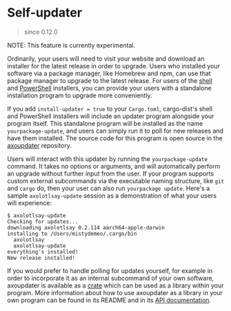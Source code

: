 # Self-updater

> since 0.12.0

NOTE: This feature is currently experimental.

Ordinarily, your users will need to visit your website and download an installer for the latest release in order to upgrade. Users who installed your software via a package manager, like Homebrew and npm, can use that package manager to upgrade to the latest release. For users of the [shell] and [PowerShell] installers, you can provide your users with a standalone installation program to upgrade more conveniently.

If you add `install-updater = true` to your `Cargo.toml`, cargo-dist's shell and PowerShell installers will include an updater program alongside your program itself. This standalone program will be installed as the name `yourpackage-update`, and users can simply run it to poll for new releases and have them installed. The source code for this program is open source in the [axoupdater] repository.

Users will interact with this updater by running the `yourpackage-update` command. It takes no options or arguments, and will automatically perform an upgrade without further input from the user. If your program supports custom external subcommands via the executable naming structure, like `git` and `cargo` do, then your user can also run `yourpackage update`. Here's a sample `axolotlsay-update` session as a demonstration of what your users will experience:

```
$ axolotlsay-update
Checking for updates...
downloading axolotlsay 0.2.114 aarch64-apple-darwin
installing to /Users/mistydemeo/.cargo/bin
  axolotlsay
  axolotlsay-update
everything's installed!
New release installed!
```

If you would prefer to handle polling for updates yourself, for example in order to incorporate it as an internal subcommand of your own software, axoupdater is available as a [crate] which can be used as a library within your program. More information about how to use axoupdater as a library in your own program can be found in its README and in its [API documentation][axoupdater-docs].

[axoupdater]: https://github.com/axodotdev/axoupdater
[axoupdater-docs]: https://docs.rs/axoupdater/
[crate]: https://crates.io/crates/axoupdater
[shell]: ../shell.md
[PowerShell]: ../powershell.md

